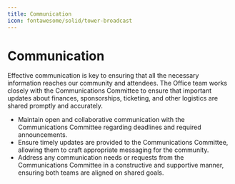 ```yaml
---
title: Communication
icon: fontawesome/solid/tower-broadcast
---
```

# Communication

Effective communication is key to ensuring that all the necessary information reaches our community and attendees. The
Office team works closely with the Communications Committee to ensure that important updates about finances,
sponsorships, ticketing, and other logistics are shared promptly and accurately.

- Maintain open and collaborative communication with the Communications Committee regarding deadlines and required
  announcements.
- Ensure timely updates are provided to the Communications Committee, allowing them to craft appropriate messaging for
  the community.
- Address any communication needs or requests from the Communications Committee in a constructive and supportive manner,
  ensuring both teams are aligned on shared goals.
